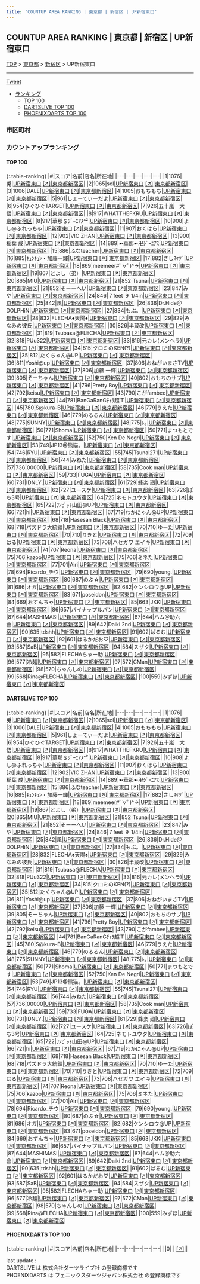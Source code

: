 ```yaml
---
title: 'COUNTUP AREA RANKING | 東京都 | 新宿区 | UP新宿東口'
---
```

## COUNTUP AREA RANKING | 東京都 | 新宿区 | UP新宿東口

[TOP](/darts/rank/) > [東京都](/darts/rank/東京都/) > [新宿区](/darts/rank/東京都/新宿区/) > UP新宿東口

___

<a href="https://twitter.com/share?ref_src=twsrc%5Etfw" data-text="COUNTUP AREA RANKING | 東京都新宿区UP新宿東口" class="twitter-share-button" data-hashtags="DARTSLIVE,PHOENIXDARTS,darts,ダーツ" data-show-count="false">Tweet</a>

* [ランキング](#カウントアップランキング)
    * [TOP 100](#top-100)
    * [DARTSLIVE TOP 100](#dartslive-top-100)
    * [PHOENIXDARTS TOP 100](#phoenixdarts-top-100)

### 市区町村

<ul>

</ul>

### カウントアップランキング

#### TOP 100



{:.table-ranking}
|#|スコア|名前|店名|所在地|
|---|---|---|---|---|
|1|1076|<span class="rank-name-dl">兎</span>|<a href="/darts/rank/shops/bb3d3310b1a7d43358d385ea46352d8f.html">UP新宿東口</a> <a href="https://search.dartslive.com/jp/shop/bb3d3310b1a7d43358d385ea46352d8f">[↗]</a>|<a href="/darts/rank/東京都/新宿区">東京都新宿区</a>|
|2|1065|<span class="rank-name-dl">sol</span>|<a href="/darts/rank/shops/bb3d3310b1a7d43358d385ea46352d8f.html">UP新宿東口</a> <a href="https://search.dartslive.com/jp/shop/bb3d3310b1a7d43358d385ea46352d8f">[↗]</a>|<a href="/darts/rank/東京都/新宿区">東京都新宿区</a>|
|3|1006|<span class="rank-name-dl">DALE</span>|<a href="/darts/rank/shops/bb3d3310b1a7d43358d385ea46352d8f.html">UP新宿東口</a> <a href="https://search.dartslive.com/jp/shop/bb3d3310b1a7d43358d385ea46352d8f">[↗]</a>|<a href="/darts/rank/東京都/新宿区">東京都新宿区</a>|
|4|1005|<span class="rank-name-dl">おもちもち</span>|<a href="/darts/rank/shops/bb3d3310b1a7d43358d385ea46352d8f.html">UP新宿東口</a> <a href="https://search.dartslive.com/jp/shop/bb3d3310b1a7d43358d385ea46352d8f">[↗]</a>|<a href="/darts/rank/東京都/新宿区">東京都新宿区</a>|
|5|961|<span class="rank-name-dl">しょーてぃーだよ</span>|<a href="/darts/rank/shops/bb3d3310b1a7d43358d385ea46352d8f.html">UP新宿東口</a> <a href="https://search.dartslive.com/jp/shop/bb3d3310b1a7d43358d385ea46352d8f">[↗]</a>|<a href="/darts/rank/東京都/新宿区">東京都新宿区</a>|
|6|954|<span class="rank-name-dl">ひぐひぐTARGET</span>|<a href="/darts/rank/shops/bb3d3310b1a7d43358d385ea46352d8f.html">UP新宿東口</a> <a href="https://search.dartslive.com/jp/shop/bb3d3310b1a7d43358d385ea46352d8f">[↗]</a>|<a href="/darts/rank/東京都/新宿区">東京都新宿区</a>|
|7|926|<span class="rank-name-dl">五十嵐　大悟</span>|<a href="/darts/rank/shops/bb3d3310b1a7d43358d385ea46352d8f.html">UP新宿東口</a> <a href="https://search.dartslive.com/jp/shop/bb3d3310b1a7d43358d385ea46352d8f">[↗]</a>|<a href="/darts/rank/東京都/新宿区">東京都新宿区</a>|
|8|917|<span class="rank-name-dl">WHATTHEFKRU</span>|<a href="/darts/rank/shops/bb3d3310b1a7d43358d385ea46352d8f.html">UP新宿東口</a> <a href="https://search.dartslive.com/jp/shop/bb3d3310b1a7d43358d385ea46352d8f">[↗]</a>|<a href="/darts/rank/東京都/新宿区">東京都新宿区</a>|
|8|917|<span class="rank-name-dl">華那＄ｼﾞｰﾆｱｽ^²</span>|<a href="/darts/rank/shops/bb3d3310b1a7d43358d385ea46352d8f.html">UP新宿東口</a> <a href="https://search.dartslive.com/jp/shop/bb3d3310b1a7d43358d385ea46352d8f">[↗]</a>|<a href="/darts/rank/東京都/新宿区">東京都新宿区</a>|
|10|908|<span class="rank-name-dl">よし@ふれっちゃ</span>|<a href="/darts/rank/shops/bb3d3310b1a7d43358d385ea46352d8f.html">UP新宿東口</a> <a href="https://search.dartslive.com/jp/shop/bb3d3310b1a7d43358d385ea46352d8f">[↗]</a>|<a href="/darts/rank/東京都/新宿区">東京都新宿区</a>|
|11|907|<span class="rank-name-dl">おくはら</span>|<a href="/darts/rank/shops/bb3d3310b1a7d43358d385ea46352d8f.html">UP新宿東口</a> <a href="https://search.dartslive.com/jp/shop/bb3d3310b1a7d43358d385ea46352d8f">[↗]</a>|<a href="/darts/rank/東京都/新宿区">東京都新宿区</a>|
|12|902|<span class="rank-name-dl">VIC ZHAN</span>|<a href="/darts/rank/shops/bb3d3310b1a7d43358d385ea46352d8f.html">UP新宿東口</a> <a href="https://search.dartslive.com/jp/shop/bb3d3310b1a7d43358d385ea46352d8f">[↗]</a>|<a href="/darts/rank/東京都/新宿区">東京都新宿区</a>|
|13|900|<span class="rank-name-dl">稲葉 成</span>|<a href="/darts/rank/shops/bb3d3310b1a7d43358d385ea46352d8f.html">UP新宿東口</a> <a href="https://search.dartslive.com/jp/shop/bb3d3310b1a7d43358d385ea46352d8f">[↗]</a>|<a href="/darts/rank/東京都/新宿区">東京都新宿区</a>|
|14|889|<span class="rank-name-dl">➼華那➼卍ｼﾞｰﾆｱｽ</span>|<a href="/darts/rank/shops/bb3d3310b1a7d43358d385ea46352d8f.html">UP新宿東口</a> <a href="https://search.dartslive.com/jp/shop/bb3d3310b1a7d43358d385ea46352d8f">[↗]</a>|<a href="/darts/rank/東京都/新宿区">東京都新宿区</a>|
|15|886|<span class="rank-name-dl">ふなteacher</span>|<a href="/darts/rank/shops/bb3d3310b1a7d43358d385ea46352d8f.html">UP新宿東口</a> <a href="https://search.dartslive.com/jp/shop/bb3d3310b1a7d43358d385ea46352d8f">[↗]</a>|<a href="/darts/rank/東京都/新宿区">東京都新宿区</a>|
|16|885|<span class="rank-name-dl">ｷｭﾝｷｭﾝ・加藤一輝</span>|<a href="/darts/rank/shops/bb3d3310b1a7d43358d385ea46352d8f.html">UP新宿東口</a> <a href="https://search.dartslive.com/jp/shop/bb3d3310b1a7d43358d385ea46352d8f">[↗]</a>|<a href="/darts/rank/東京都/新宿区">東京都新宿区</a>|
|17|882|<span class="rank-name-dl">さしｽｹｿﾞ</span>|<a href="/darts/rank/shops/bb3d3310b1a7d43358d385ea46352d8f.html">UP新宿東口</a> <a href="https://search.dartslive.com/jp/shop/bb3d3310b1a7d43358d385ea46352d8f">[↗]</a>|<a href="/darts/rank/東京都/新宿区">東京都新宿区</a>|
|18|869|<span class="rank-name-dl">meemee(#ﾟ∀ﾟ)^→</span>|<a href="/darts/rank/shops/bb3d3310b1a7d43358d385ea46352d8f.html">UP新宿東口</a> <a href="https://search.dartslive.com/jp/shop/bb3d3310b1a7d43358d385ea46352d8f">[↗]</a>|<a href="/darts/rank/東京都/新宿区">東京都新宿区</a>|
|19|867|<span class="rank-name-dl">とよし（弟）</span>|<a href="/darts/rank/shops/bb3d3310b1a7d43358d385ea46352d8f.html">UP新宿東口</a> <a href="https://search.dartslive.com/jp/shop/bb3d3310b1a7d43358d385ea46352d8f">[↗]</a>|<a href="/darts/rank/東京都/新宿区">東京都新宿区</a>|
|20|865|<span class="rank-name-dl">MIU</span>|<a href="/darts/rank/shops/bb3d3310b1a7d43358d385ea46352d8f.html">UP新宿東口</a> <a href="https://search.dartslive.com/jp/shop/bb3d3310b1a7d43358d385ea46352d8f">[↗]</a>|<a href="/darts/rank/東京都/新宿区">東京都新宿区</a>|
|21|852|<span class="rank-name-dl">Tsunai</span>|<a href="/darts/rank/shops/bb3d3310b1a7d43358d385ea46352d8f.html">UP新宿東口</a> <a href="https://search.dartslive.com/jp/shop/bb3d3310b1a7d43358d385ea46352d8f">[↗]</a>|<a href="/darts/rank/東京都/新宿区">東京都新宿区</a>|
|21|852|<span class="rank-name-dl">そーーへい</span>|<a href="/darts/rank/shops/bb3d3310b1a7d43358d385ea46352d8f.html">UP新宿東口</a> <a href="https://search.dartslive.com/jp/shop/bb3d3310b1a7d43358d385ea46352d8f">[↗]</a>|<a href="/darts/rank/東京都/新宿区">東京都新宿区</a>|
|23|847|<span class="rank-name-dl">みや</span>|<a href="/darts/rank/shops/bb3d3310b1a7d43358d385ea46352d8f.html">UP新宿東口</a> <a href="https://search.dartslive.com/jp/shop/bb3d3310b1a7d43358d385ea46352d8f">[↗]</a>|<a href="/darts/rank/東京都/新宿区">東京都新宿区</a>|
|24|846|<span class="rank-name-dl">７feet ９ 1/4in</span>|<a href="/darts/rank/shops/bb3d3310b1a7d43358d385ea46352d8f.html">UP新宿東口</a> <a href="https://search.dartslive.com/jp/shop/bb3d3310b1a7d43358d385ea46352d8f">[↗]</a>|<a href="/darts/rank/東京都/新宿区">東京都新宿区</a>|
|25|842|<span class="rank-name-dl">風</span>|<a href="/darts/rank/shops/bb3d3310b1a7d43358d385ea46352d8f.html">UP新宿東口</a> <a href="https://search.dartslive.com/jp/shop/bb3d3310b1a7d43358d385ea46352d8f">[↗]</a>|<a href="/darts/rank/東京都/新宿区">東京都新宿区</a>|
|26|836|<span class="rank-name-dl">Dr.Hide＠DOLPHiN</span>|<a href="/darts/rank/shops/bb3d3310b1a7d43358d385ea46352d8f.html">UP新宿東口</a> <a href="https://search.dartslive.com/jp/shop/bb3d3310b1a7d43358d385ea46352d8f">[↗]</a>|<a href="/darts/rank/東京都/新宿区">東京都新宿区</a>|
|27|834|<span class="rank-name-dl">もぶ。</span>|<a href="/darts/rank/shops/bb3d3310b1a7d43358d385ea46352d8f.html">UP新宿東口</a> <a href="https://search.dartslive.com/jp/shop/bb3d3310b1a7d43358d385ea46352d8f">[↗]</a>|<a href="/darts/rank/東京都/新宿区">東京都新宿区</a>|
|28|832|<span class="rank-name-dl">FLECHA♠天陽♠</span>|<a href="/darts/rank/shops/bb3d3310b1a7d43358d385ea46352d8f.html">UP新宿東口</a> <a href="https://search.dartslive.com/jp/shop/bb3d3310b1a7d43358d385ea46352d8f">[↗]</a>|<a href="/darts/rank/東京都/新宿区">東京都新宿区</a>|
|29|829|<span class="rank-name-dl">みなみの彼氏</span>|<a href="/darts/rank/shops/bb3d3310b1a7d43358d385ea46352d8f.html">UP新宿東口</a> <a href="https://search.dartslive.com/jp/shop/bb3d3310b1a7d43358d385ea46352d8f">[↗]</a>|<a href="/darts/rank/東京都/新宿区">東京都新宿区</a>|
|30|826|<span class="rank-name-dl">半蔵改</span>|<a href="/darts/rank/shops/bb3d3310b1a7d43358d385ea46352d8f.html">UP新宿東口</a> <a href="https://search.dartslive.com/jp/shop/bb3d3310b1a7d43358d385ea46352d8f">[↗]</a>|<a href="/darts/rank/東京都/新宿区">東京都新宿区</a>|
|31|819|<span class="rank-name-dl">Tsubasa@FLECHA</span>|<a href="/darts/rank/shops/bb3d3310b1a7d43358d385ea46352d8f.html">UP新宿東口</a> <a href="https://search.dartslive.com/jp/shop/bb3d3310b1a7d43358d385ea46352d8f">[↗]</a>|<a href="/darts/rank/東京都/新宿区">東京都新宿区</a>|
|32|818|<span class="rank-name-dl">PUu322</span>|<a href="/darts/rank/shops/bb3d3310b1a7d43358d385ea46352d8f.html">UP新宿東口</a> <a href="https://search.dartslive.com/jp/shop/bb3d3310b1a7d43358d385ea46352d8f">[↗]</a>|<a href="/darts/rank/東京都/新宿区">東京都新宿区</a>|
|33|816|<span class="rank-name-dl">元カレ(メンヘラ)</span>|<a href="/darts/rank/shops/bb3d3310b1a7d43358d385ea46352d8f.html">UP新宿東口</a> <a href="https://search.dartslive.com/jp/shop/bb3d3310b1a7d43358d385ea46352d8f">[↗]</a>|<a href="/darts/rank/東京都/新宿区">東京都新宿区</a>|
|34|815|<span class="rank-name-dl">クロミのKEN(?)</span>|<a href="/darts/rank/shops/bb3d3310b1a7d43358d385ea46352d8f.html">UP新宿東口</a> <a href="https://search.dartslive.com/jp/shop/bb3d3310b1a7d43358d385ea46352d8f">[↗]</a>|<a href="/darts/rank/東京都/新宿区">東京都新宿区</a>|
|35|812|<span class="rank-name-dl">たくちゃん@UP</span>|<a href="/darts/rank/shops/bb3d3310b1a7d43358d385ea46352d8f.html">UP新宿東口</a> <a href="https://search.dartslive.com/jp/shop/bb3d3310b1a7d43358d385ea46352d8f">[↗]</a>|<a href="/darts/rank/東京都/新宿区">東京都新宿区</a>|
|36|811|<span class="rank-name-dl">Yoshi@up</span>|<a href="/darts/rank/shops/bb3d3310b1a7d43358d385ea46352d8f.html">UP新宿東口</a> <a href="https://search.dartslive.com/jp/shop/bb3d3310b1a7d43358d385ea46352d8f">[↗]</a>|<a href="/darts/rank/東京都/新宿区">東京都新宿区</a>|
|37|806|<span class="rank-name-dl">おねがいまさTV</span>|<a href="/darts/rank/shops/bb3d3310b1a7d43358d385ea46352d8f.html">UP新宿東口</a> <a href="https://search.dartslive.com/jp/shop/bb3d3310b1a7d43358d385ea46352d8f">[↗]</a>|<a href="/darts/rank/東京都/新宿区">東京都新宿区</a>|
|37|806|<span class="rank-name-dl">加藤 一輝</span>|<a href="/darts/rank/shops/bb3d3310b1a7d43358d385ea46352d8f.html">UP新宿東口</a> <a href="https://search.dartslive.com/jp/shop/bb3d3310b1a7d43358d385ea46352d8f">[↗]</a>|<a href="/darts/rank/東京都/新宿区">東京都新宿区</a>|
|39|805|<span class="rank-name-dl">そーちゃん</span>|<a href="/darts/rank/shops/bb3d3310b1a7d43358d385ea46352d8f.html">UP新宿東口</a> <a href="https://search.dartslive.com/jp/shop/bb3d3310b1a7d43358d385ea46352d8f">[↗]</a>|<a href="/darts/rank/東京都/新宿区">東京都新宿区</a>|
|40|802|<span class="rank-name-dl">おもちのサブ</span>|<a href="/darts/rank/shops/bb3d3310b1a7d43358d385ea46352d8f.html">UP新宿東口</a> <a href="https://search.dartslive.com/jp/shop/bb3d3310b1a7d43358d385ea46352d8f">[↗]</a>|<a href="/darts/rank/東京都/新宿区">東京都新宿区</a>|
|41|796|<span class="rank-name-dl">Pretty Boy</span>|<a href="/darts/rank/shops/bb3d3310b1a7d43358d385ea46352d8f.html">UP新宿東口</a> <a href="https://search.dartslive.com/jp/shop/bb3d3310b1a7d43358d385ea46352d8f">[↗]</a>|<a href="/darts/rank/東京都/新宿区">東京都新宿区</a>|
|42|792|<span class="rank-name-dl">keisu</span>|<a href="/darts/rank/shops/bb3d3310b1a7d43358d385ea46352d8f.html">UP新宿東口</a> <a href="https://search.dartslive.com/jp/shop/bb3d3310b1a7d43358d385ea46352d8f">[↗]</a>|<a href="/darts/rank/東京都/新宿区">東京都新宿区</a>|
|43|790|<span class="rank-name-dl">こがfambee</span>|<a href="/darts/rank/shops/bb3d3310b1a7d43358d385ea46352d8f.html">UP新宿東口</a> <a href="https://search.dartslive.com/jp/shop/bb3d3310b1a7d43358d385ea46352d8f">[↗]</a>|<a href="/darts/rank/東京都/新宿区">東京都新宿区</a>|
|44|781|<span class="rank-name-dl">BanGaRanGﾁｬﾗ超Ｔ</span>|<a href="/darts/rank/shops/bb3d3310b1a7d43358d385ea46352d8f.html">UP新宿東口</a> <a href="https://search.dartslive.com/jp/shop/bb3d3310b1a7d43358d385ea46352d8f">[↗]</a>|<a href="/darts/rank/東京都/新宿区">東京都新宿区</a>|
|45|780|<span class="rank-name-dl">S@kura-B</span>|<a href="/darts/rank/shops/bb3d3310b1a7d43358d385ea46352d8f.html">UP新宿東口</a> <a href="https://search.dartslive.com/jp/shop/bb3d3310b1a7d43358d385ea46352d8f">[↗]</a>|<a href="/darts/rank/東京都/新宿区">東京都新宿区</a>|
|46|779|<span class="rank-name-dl">うえた</span>|<a href="/darts/rank/shops/bb3d3310b1a7d43358d385ea46352d8f.html">UP新宿東口</a> <a href="https://search.dartslive.com/jp/shop/bb3d3310b1a7d43358d385ea46352d8f">[↗]</a>|<a href="/darts/rank/東京都/新宿区">東京都新宿区</a>|
|46|779|<span class="rank-name-dl">のるるん</span>|<a href="/darts/rank/shops/bb3d3310b1a7d43358d385ea46352d8f.html">UP新宿東口</a> <a href="https://search.dartslive.com/jp/shop/bb3d3310b1a7d43358d385ea46352d8f">[↗]</a>|<a href="/darts/rank/東京都/新宿区">東京都新宿区</a>|
|48|775|<span class="rank-name-dl">SUNNY</span>|<a href="/darts/rank/shops/bb3d3310b1a7d43358d385ea46352d8f.html">UP新宿東口</a> <a href="https://search.dartslive.com/jp/shop/bb3d3310b1a7d43358d385ea46352d8f">[↗]</a>|<a href="/darts/rank/東京都/新宿区">東京都新宿区</a>|
|48|775|<span class="rank-name-dl">ﾚ｡</span>|<a href="/darts/rank/shops/bb3d3310b1a7d43358d385ea46352d8f.html">UP新宿東口</a> <a href="https://search.dartslive.com/jp/shop/bb3d3310b1a7d43358d385ea46352d8f">[↗]</a>|<a href="/darts/rank/東京都/新宿区">東京都新宿区</a>|
|50|771|<span class="rank-name-dl">Shoma</span>|<a href="/darts/rank/shops/bb3d3310b1a7d43358d385ea46352d8f.html">UP新宿東口</a> <a href="https://search.dartslive.com/jp/shop/bb3d3310b1a7d43358d385ea46352d8f">[↗]</a>|<a href="/darts/rank/東京都/新宿区">東京都新宿区</a>|
|50|771|<span class="rank-name-dl">まつもとです</span>|<a href="/darts/rank/shops/bb3d3310b1a7d43358d385ea46352d8f.html">UP新宿東口</a> <a href="https://search.dartslive.com/jp/shop/bb3d3310b1a7d43358d385ea46352d8f">[↗]</a>|<a href="/darts/rank/東京都/新宿区">東京都新宿区</a>|
|52|750|<span class="rank-name-dl">Ken De Negri</span>|<a href="/darts/rank/shops/bb3d3310b1a7d43358d385ea46352d8f.html">UP新宿東口</a> <a href="https://search.dartslive.com/jp/shop/bb3d3310b1a7d43358d385ea46352d8f">[↗]</a>|<a href="/darts/rank/東京都/新宿区">東京都新宿区</a>|
|53|749|<span class="rank-name-dl">JP13@熊猫。</span>|<a href="/darts/rank/shops/bb3d3310b1a7d43358d385ea46352d8f.html">UP新宿東口</a> <a href="https://search.dartslive.com/jp/shop/bb3d3310b1a7d43358d385ea46352d8f">[↗]</a>|<a href="/darts/rank/東京都/新宿区">東京都新宿区</a>|
|54|746|<span class="rank-name-dl">RYU</span>|<a href="/darts/rank/shops/bb3d3310b1a7d43358d385ea46352d8f.html">UP新宿東口</a> <a href="https://search.dartslive.com/jp/shop/bb3d3310b1a7d43358d385ea46352d8f">[↗]</a>|<a href="/darts/rank/東京都/新宿区">東京都新宿区</a>|
|55|745|<span class="rank-name-dl">Tsunai271</span>|<a href="/darts/rank/shops/bb3d3310b1a7d43358d385ea46352d8f.html">UP新宿東口</a> <a href="https://search.dartslive.com/jp/shop/bb3d3310b1a7d43358d385ea46352d8f">[↗]</a>|<a href="/darts/rank/東京都/新宿区">東京都新宿区</a>|
|56|744|<span class="rank-name-dl">みねた</span>|<a href="/darts/rank/shops/bb3d3310b1a7d43358d385ea46352d8f.html">UP新宿東口</a> <a href="https://search.dartslive.com/jp/shop/bb3d3310b1a7d43358d385ea46352d8f">[↗]</a>|<a href="/darts/rank/東京都/新宿区">東京都新宿区</a>|
|57|736|<span class="rank-name-dl">00000</span>|<a href="/darts/rank/shops/bb3d3310b1a7d43358d385ea46352d8f.html">UP新宿東口</a> <a href="https://search.dartslive.com/jp/shop/bb3d3310b1a7d43358d385ea46352d8f">[↗]</a>|<a href="/darts/rank/東京都/新宿区">東京都新宿区</a>|
|58|735|<span class="rank-name-dl">Cook man</span>|<a href="/darts/rank/shops/bb3d3310b1a7d43358d385ea46352d8f.html">UP新宿東口</a> <a href="https://search.dartslive.com/jp/shop/bb3d3310b1a7d43358d385ea46352d8f">[↗]</a>|<a href="/darts/rank/東京都/新宿区">東京都新宿区</a>|
|59|733|<span class="rank-name-dl">FUGA</span>|<a href="/darts/rank/shops/bb3d3310b1a7d43358d385ea46352d8f.html">UP新宿東口</a> <a href="https://search.dartslive.com/jp/shop/bb3d3310b1a7d43358d385ea46352d8f">[↗]</a>|<a href="/darts/rank/東京都/新宿区">東京都新宿区</a>|
|60|731|<span class="rank-name-dl">IDNLY.</span>|<a href="/darts/rank/shops/bb3d3310b1a7d43358d385ea46352d8f.html">UP新宿東口</a> <a href="https://search.dartslive.com/jp/shop/bb3d3310b1a7d43358d385ea46352d8f">[↗]</a>|<a href="/darts/rank/東京都/新宿区">東京都新宿区</a>|
|61|729|<span class="rank-name-dl">蜂楽 廻</span>|<a href="/darts/rank/shops/bb3d3310b1a7d43358d385ea46352d8f.html">UP新宿東口</a> <a href="https://search.dartslive.com/jp/shop/bb3d3310b1a7d43358d385ea46352d8f">[↗]</a>|<a href="/darts/rank/東京都/新宿区">東京都新宿区</a>|
|62|727|<span class="rank-name-dl">ユースケ</span>|<a href="/darts/rank/shops/bb3d3310b1a7d43358d385ea46352d8f.html">UP新宿東口</a> <a href="https://search.dartslive.com/jp/shop/bb3d3310b1a7d43358d385ea46352d8f">[↗]</a>|<a href="/darts/rank/東京都/新宿区">東京都新宿区</a>|
|63|726|<span class="rank-name-dl">ぽち3号</span>|<a href="/darts/rank/shops/bb3d3310b1a7d43358d385ea46352d8f.html">UP新宿東口</a> <a href="https://search.dartslive.com/jp/shop/bb3d3310b1a7d43358d385ea46352d8f">[↗]</a>|<a href="/darts/rank/東京都/新宿区">東京都新宿区</a>|
|64|725|<span class="rank-name-dl">ネモトユウタ</span>|<a href="/darts/rank/shops/bb3d3310b1a7d43358d385ea46352d8f.html">UP新宿東口</a> <a href="https://search.dartslive.com/jp/shop/bb3d3310b1a7d43358d385ea46352d8f">[↗]</a>|<a href="/darts/rank/東京都/新宿区">東京都新宿区</a>|
|65|722|<span class="rank-name-dl">ﾜﾝﾋﾞｯﾄ山田@UP</span>|<a href="/darts/rank/shops/bb3d3310b1a7d43358d385ea46352d8f.html">UP新宿東口</a> <a href="https://search.dartslive.com/jp/shop/bb3d3310b1a7d43358d385ea46352d8f">[↗]</a>|<a href="/darts/rank/東京都/新宿区">東京都新宿区</a>|
|66|721|<span class="rank-name-dl">hi</span>|<a href="/darts/rank/shops/bb3d3310b1a7d43358d385ea46352d8f.html">UP新宿東口</a> <a href="https://search.dartslive.com/jp/shop/bb3d3310b1a7d43358d385ea46352d8f">[↗]</a>|<a href="/darts/rank/東京都/新宿区">東京都新宿区</a>|
|67|719|<span class="rank-name-dl">わかにゃん@UP</span>|<a href="/darts/rank/shops/bb3d3310b1a7d43358d385ea46352d8f.html">UP新宿東口</a> <a href="https://search.dartslive.com/jp/shop/bb3d3310b1a7d43358d385ea46352d8f">[↗]</a>|<a href="/darts/rank/東京都/新宿区">東京都新宿区</a>|
|68|718|<span class="rank-name-dl">Hasesan Black</span>|<a href="/darts/rank/shops/bb3d3310b1a7d43358d385ea46352d8f.html">UP新宿東口</a> <a href="https://search.dartslive.com/jp/shop/bb3d3310b1a7d43358d385ea46352d8f">[↗]</a>|<a href="/darts/rank/東京都/新宿区">東京都新宿区</a>|
|68|718|<span class="rank-name-dl">パズドラ大統領</span>|<a href="/darts/rank/shops/bb3d3310b1a7d43358d385ea46352d8f.html">UP新宿東口</a> <a href="https://search.dartslive.com/jp/shop/bb3d3310b1a7d43358d385ea46352d8f">[↗]</a>|<a href="/darts/rank/東京都/新宿区">東京都新宿区</a>|
|70|710|<span class="rank-name-dl">ゆーた</span>|<a href="/darts/rank/shops/bb3d3310b1a7d43358d385ea46352d8f.html">UP新宿東口</a> <a href="https://search.dartslive.com/jp/shop/bb3d3310b1a7d43358d385ea46352d8f">[↗]</a>|<a href="/darts/rank/東京都/新宿区">東京都新宿区</a>|
|70|710|<span class="rank-name-dl">りきと</span>|<a href="/darts/rank/shops/bb3d3310b1a7d43358d385ea46352d8f.html">UP新宿東口</a> <a href="https://search.dartslive.com/jp/shop/bb3d3310b1a7d43358d385ea46352d8f">[↗]</a>|<a href="/darts/rank/東京都/新宿区">東京都新宿区</a>|
|72|709|<span class="rank-name-dl">はる</span>|<a href="/darts/rank/shops/bb3d3310b1a7d43358d385ea46352d8f.html">UP新宿東口</a> <a href="https://search.dartslive.com/jp/shop/bb3d3310b1a7d43358d385ea46352d8f">[↗]</a>|<a href="/darts/rank/東京都/新宿区">東京都新宿区</a>|
|73|708|<span class="rank-name-dl">ハセガワ エイキ</span>|<a href="/darts/rank/shops/bb3d3310b1a7d43358d385ea46352d8f.html">UP新宿東口</a> <a href="https://search.dartslive.com/jp/shop/bb3d3310b1a7d43358d385ea46352d8f">[↗]</a>|<a href="/darts/rank/東京都/新宿区">東京都新宿区</a>|
|74|707|<span class="rank-name-dl">Reona</span>|<a href="/darts/rank/shops/bb3d3310b1a7d43358d385ea46352d8f.html">UP新宿東口</a> <a href="https://search.dartslive.com/jp/shop/bb3d3310b1a7d43358d385ea46352d8f">[↗]</a>|<a href="/darts/rank/東京都/新宿区">東京都新宿区</a>|
|75|706|<span class="rank-name-dl">kazoo</span>|<a href="/darts/rank/shops/bb3d3310b1a7d43358d385ea46352d8f.html">UP新宿東口</a> <a href="https://search.dartslive.com/jp/shop/bb3d3310b1a7d43358d385ea46352d8f">[↗]</a>|<a href="/darts/rank/東京都/新宿区">東京都新宿区</a>|
|75|706|<span class="rank-name-dl">ミネた</span>|<a href="/darts/rank/shops/bb3d3310b1a7d43358d385ea46352d8f.html">UP新宿東口</a> <a href="https://search.dartslive.com/jp/shop/bb3d3310b1a7d43358d385ea46352d8f">[↗]</a>|<a href="/darts/rank/東京都/新宿区">東京都新宿区</a>|
|77|701|<span class="rank-name-dl">Airi</span>|<a href="/darts/rank/shops/bb3d3310b1a7d43358d385ea46352d8f.html">UP新宿東口</a> <a href="https://search.dartslive.com/jp/shop/bb3d3310b1a7d43358d385ea46352d8f">[↗]</a>|<a href="/darts/rank/東京都/新宿区">東京都新宿区</a>|
|78|694|<span class="rank-name-dl">Ricardo_チウ</span>|<a href="/darts/rank/shops/bb3d3310b1a7d43358d385ea46352d8f.html">UP新宿東口</a> <a href="https://search.dartslive.com/jp/shop/bb3d3310b1a7d43358d385ea46352d8f">[↗]</a>|<a href="/darts/rank/東京都/新宿区">東京都新宿区</a>|
|79|690|<span class="rank-name-dl">young.</span>|<a href="/darts/rank/shops/bb3d3310b1a7d43358d385ea46352d8f.html">UP新宿東口</a> <a href="https://search.dartslive.com/jp/shop/bb3d3310b1a7d43358d385ea46352d8f">[↗]</a>|<a href="/darts/rank/東京都/新宿区">東京都新宿区</a>|
|80|687|<span class="rank-name-dl">のぶ☆</span>|<a href="/darts/rank/shops/bb3d3310b1a7d43358d385ea46352d8f.html">UP新宿東口</a> <a href="https://search.dartslive.com/jp/shop/bb3d3310b1a7d43358d385ea46352d8f">[↗]</a>|<a href="/darts/rank/東京都/新宿区">東京都新宿区</a>|
|81|686|<span class="rank-name-dl">オガ</span>|<a href="/darts/rank/shops/bb3d3310b1a7d43358d385ea46352d8f.html">UP新宿東口</a> <a href="https://search.dartslive.com/jp/shop/bb3d3310b1a7d43358d385ea46352d8f">[↗]</a>|<a href="/darts/rank/東京都/新宿区">東京都新宿区</a>|
|82|682|<span class="rank-name-dl">ケンシロウ@UP</span>|<a href="/darts/rank/shops/bb3d3310b1a7d43358d385ea46352d8f.html">UP新宿東口</a> <a href="https://search.dartslive.com/jp/shop/bb3d3310b1a7d43358d385ea46352d8f">[↗]</a>|<a href="/darts/rank/東京都/新宿区">東京都新宿区</a>|
|83|671|<span class="rank-name-dl">poseidon</span>|<a href="/darts/rank/shops/bb3d3310b1a7d43358d385ea46352d8f.html">UP新宿東口</a> <a href="https://search.dartslive.com/jp/shop/bb3d3310b1a7d43358d385ea46352d8f">[↗]</a>|<a href="/darts/rank/東京都/新宿区">東京都新宿区</a>|
|84|669|<span class="rank-name-dl">おずんちゃ</span>|<a href="/darts/rank/shops/bb3d3310b1a7d43358d385ea46352d8f.html">UP新宿東口</a> <a href="https://search.dartslive.com/jp/shop/bb3d3310b1a7d43358d385ea46352d8f">[↗]</a>|<a href="/darts/rank/東京都/新宿区">東京都新宿区</a>|
|85|663|<span class="rank-name-dl">JKKI</span>|<a href="/darts/rank/shops/bb3d3310b1a7d43358d385ea46352d8f.html">UP新宿東口</a> <a href="https://search.dartslive.com/jp/shop/bb3d3310b1a7d43358d385ea46352d8f">[↗]</a>|<a href="/darts/rank/東京都/新宿区">東京都新宿区</a>|
|86|657|<span class="rank-name-dl">パイナップルパン</span>|<a href="/darts/rank/shops/bb3d3310b1a7d43358d385ea46352d8f.html">UP新宿東口</a> <a href="https://search.dartslive.com/jp/shop/bb3d3310b1a7d43358d385ea46352d8f">[↗]</a>|<a href="/darts/rank/東京都/新宿区">東京都新宿区</a>|
|87|644|<span class="rank-name-dl">MASHIMASI</span>|<a href="/darts/rank/shops/bb3d3310b1a7d43358d385ea46352d8f.html">UP新宿東口</a> <a href="https://search.dartslive.com/jp/shop/bb3d3310b1a7d43358d385ea46352d8f">[↗]</a>|<a href="/darts/rank/東京都/新宿区">東京都新宿区</a>|
|87|644|<span class="rank-name-dl">ハム＠助六會</span>|<a href="/darts/rank/shops/bb3d3310b1a7d43358d385ea46352d8f.html">UP新宿東口</a> <a href="https://search.dartslive.com/jp/shop/bb3d3310b1a7d43358d385ea46352d8f">[↗]</a>|<a href="/darts/rank/東京都/新宿区">東京都新宿区</a>|
|89|642|<span class="rank-name-dl">Daiki 2nd</span>|<a href="/darts/rank/shops/bb3d3310b1a7d43358d385ea46352d8f.html">UP新宿東口</a> <a href="https://search.dartslive.com/jp/shop/bb3d3310b1a7d43358d385ea46352d8f">[↗]</a>|<a href="/darts/rank/東京都/新宿区">東京都新宿区</a>|
|90|635|<span class="rank-name-dl">tdshh</span>|<a href="/darts/rank/shops/bb3d3310b1a7d43358d385ea46352d8f.html">UP新宿東口</a> <a href="https://search.dartslive.com/jp/shop/bb3d3310b1a7d43358d385ea46352d8f">[↗]</a>|<a href="/darts/rank/東京都/新宿区">東京都新宿区</a>|
|91|602|<span class="rank-name-dl">ぱるむ</span>|<a href="/darts/rank/shops/bb3d3310b1a7d43358d385ea46352d8f.html">UP新宿東口</a> <a href="https://search.dartslive.com/jp/shop/bb3d3310b1a7d43358d385ea46352d8f">[↗]</a>|<a href="/darts/rank/東京都/新宿区">東京都新宿区</a>|
|92|601|<span class="rank-name-dl">はるかだお♡</span>|<a href="/darts/rank/shops/bb3d3310b1a7d43358d385ea46352d8f.html">UP新宿東口</a> <a href="https://search.dartslive.com/jp/shop/bb3d3310b1a7d43358d385ea46352d8f">[↗]</a>|<a href="/darts/rank/東京都/新宿区">東京都新宿区</a>|
|93|587|<span class="rank-name-dl">SaB</span>|<a href="/darts/rank/shops/bb3d3310b1a7d43358d385ea46352d8f.html">UP新宿東口</a> <a href="https://search.dartslive.com/jp/shop/bb3d3310b1a7d43358d385ea46352d8f">[↗]</a>|<a href="/darts/rank/東京都/新宿区">東京都新宿区</a>|
|94|584|<span class="rank-name-dl">スザク</span>|<a href="/darts/rank/shops/bb3d3310b1a7d43358d385ea46352d8f.html">UP新宿東口</a> <a href="https://search.dartslive.com/jp/shop/bb3d3310b1a7d43358d385ea46352d8f">[↗]</a>|<a href="/darts/rank/東京都/新宿区">東京都新宿区</a>|
|95|582|<span class="rank-name-dl">FLECHAちゃー助</span>|<a href="/darts/rank/shops/bb3d3310b1a7d43358d385ea46352d8f.html">UP新宿東口</a> <a href="https://search.dartslive.com/jp/shop/bb3d3310b1a7d43358d385ea46352d8f">[↗]</a>|<a href="/darts/rank/東京都/新宿区">東京都新宿区</a>|
|96|577|<span class="rank-name-dl">冷麺</span>|<a href="/darts/rank/shops/bb3d3310b1a7d43358d385ea46352d8f.html">UP新宿東口</a> <a href="https://search.dartslive.com/jp/shop/bb3d3310b1a7d43358d385ea46352d8f">[↗]</a>|<a href="/darts/rank/東京都/新宿区">東京都新宿区</a>|
|97|572|<span class="rank-name-dl">CMan</span>|<a href="/darts/rank/shops/bb3d3310b1a7d43358d385ea46352d8f.html">UP新宿東口</a> <a href="https://search.dartslive.com/jp/shop/bb3d3310b1a7d43358d385ea46352d8f">[↗]</a>|<a href="/darts/rank/東京都/新宿区">東京都新宿区</a>|
|98|570|<span class="rank-name-dl">ちゃんしの</span>|<a href="/darts/rank/shops/bb3d3310b1a7d43358d385ea46352d8f.html">UP新宿東口</a> <a href="https://search.dartslive.com/jp/shop/bb3d3310b1a7d43358d385ea46352d8f">[↗]</a>|<a href="/darts/rank/東京都/新宿区">東京都新宿区</a>|
|99|568|<span class="rank-name-dl">Rina@FLECHA</span>|<a href="/darts/rank/shops/bb3d3310b1a7d43358d385ea46352d8f.html">UP新宿東口</a> <a href="https://search.dartslive.com/jp/shop/bb3d3310b1a7d43358d385ea46352d8f">[↗]</a>|<a href="/darts/rank/東京都/新宿区">東京都新宿区</a>|
|100|559|<span class="rank-name-dl">みずほ</span>|<a href="/darts/rank/shops/bb3d3310b1a7d43358d385ea46352d8f.html">UP新宿東口</a> <a href="https://search.dartslive.com/jp/shop/bb3d3310b1a7d43358d385ea46352d8f">[↗]</a>|<a href="/darts/rank/東京都/新宿区">東京都新宿区</a>|


#### DARTSLIVE TOP 100



{:.table-ranking}
|#|スコア|名前|店名|所在地|
|---|---|---|---|---|
|1|1076|<span class="rank-name-dl">兎</span>|<a href="/darts/rank/shops/bb3d3310b1a7d43358d385ea46352d8f.html">UP新宿東口</a> <a href="https://search.dartslive.com/jp/shop/bb3d3310b1a7d43358d385ea46352d8f">[↗]</a>|<a href="/darts/rank/東京都/新宿区">東京都新宿区</a>|
|2|1065|<span class="rank-name-dl">sol</span>|<a href="/darts/rank/shops/bb3d3310b1a7d43358d385ea46352d8f.html">UP新宿東口</a> <a href="https://search.dartslive.com/jp/shop/bb3d3310b1a7d43358d385ea46352d8f">[↗]</a>|<a href="/darts/rank/東京都/新宿区">東京都新宿区</a>|
|3|1006|<span class="rank-name-dl">DALE</span>|<a href="/darts/rank/shops/bb3d3310b1a7d43358d385ea46352d8f.html">UP新宿東口</a> <a href="https://search.dartslive.com/jp/shop/bb3d3310b1a7d43358d385ea46352d8f">[↗]</a>|<a href="/darts/rank/東京都/新宿区">東京都新宿区</a>|
|4|1005|<span class="rank-name-dl">おもちもち</span>|<a href="/darts/rank/shops/bb3d3310b1a7d43358d385ea46352d8f.html">UP新宿東口</a> <a href="https://search.dartslive.com/jp/shop/bb3d3310b1a7d43358d385ea46352d8f">[↗]</a>|<a href="/darts/rank/東京都/新宿区">東京都新宿区</a>|
|5|961|<span class="rank-name-dl">しょーてぃーだよ</span>|<a href="/darts/rank/shops/bb3d3310b1a7d43358d385ea46352d8f.html">UP新宿東口</a> <a href="https://search.dartslive.com/jp/shop/bb3d3310b1a7d43358d385ea46352d8f">[↗]</a>|<a href="/darts/rank/東京都/新宿区">東京都新宿区</a>|
|6|954|<span class="rank-name-dl">ひぐひぐTARGET</span>|<a href="/darts/rank/shops/bb3d3310b1a7d43358d385ea46352d8f.html">UP新宿東口</a> <a href="https://search.dartslive.com/jp/shop/bb3d3310b1a7d43358d385ea46352d8f">[↗]</a>|<a href="/darts/rank/東京都/新宿区">東京都新宿区</a>|
|7|926|<span class="rank-name-dl">五十嵐　大悟</span>|<a href="/darts/rank/shops/bb3d3310b1a7d43358d385ea46352d8f.html">UP新宿東口</a> <a href="https://search.dartslive.com/jp/shop/bb3d3310b1a7d43358d385ea46352d8f">[↗]</a>|<a href="/darts/rank/東京都/新宿区">東京都新宿区</a>|
|8|917|<span class="rank-name-dl">WHATTHEFKRU</span>|<a href="/darts/rank/shops/bb3d3310b1a7d43358d385ea46352d8f.html">UP新宿東口</a> <a href="https://search.dartslive.com/jp/shop/bb3d3310b1a7d43358d385ea46352d8f">[↗]</a>|<a href="/darts/rank/東京都/新宿区">東京都新宿区</a>|
|8|917|<span class="rank-name-dl">華那＄ｼﾞｰﾆｱｽ^²</span>|<a href="/darts/rank/shops/bb3d3310b1a7d43358d385ea46352d8f.html">UP新宿東口</a> <a href="https://search.dartslive.com/jp/shop/bb3d3310b1a7d43358d385ea46352d8f">[↗]</a>|<a href="/darts/rank/東京都/新宿区">東京都新宿区</a>|
|10|908|<span class="rank-name-dl">よし@ふれっちゃ</span>|<a href="/darts/rank/shops/bb3d3310b1a7d43358d385ea46352d8f.html">UP新宿東口</a> <a href="https://search.dartslive.com/jp/shop/bb3d3310b1a7d43358d385ea46352d8f">[↗]</a>|<a href="/darts/rank/東京都/新宿区">東京都新宿区</a>|
|11|907|<span class="rank-name-dl">おくはら</span>|<a href="/darts/rank/shops/bb3d3310b1a7d43358d385ea46352d8f.html">UP新宿東口</a> <a href="https://search.dartslive.com/jp/shop/bb3d3310b1a7d43358d385ea46352d8f">[↗]</a>|<a href="/darts/rank/東京都/新宿区">東京都新宿区</a>|
|12|902|<span class="rank-name-dl">VIC ZHAN</span>|<a href="/darts/rank/shops/bb3d3310b1a7d43358d385ea46352d8f.html">UP新宿東口</a> <a href="https://search.dartslive.com/jp/shop/bb3d3310b1a7d43358d385ea46352d8f">[↗]</a>|<a href="/darts/rank/東京都/新宿区">東京都新宿区</a>|
|13|900|<span class="rank-name-dl">稲葉 成</span>|<a href="/darts/rank/shops/bb3d3310b1a7d43358d385ea46352d8f.html">UP新宿東口</a> <a href="https://search.dartslive.com/jp/shop/bb3d3310b1a7d43358d385ea46352d8f">[↗]</a>|<a href="/darts/rank/東京都/新宿区">東京都新宿区</a>|
|14|889|<span class="rank-name-dl">➼華那➼卍ｼﾞｰﾆｱｽ</span>|<a href="/darts/rank/shops/bb3d3310b1a7d43358d385ea46352d8f.html">UP新宿東口</a> <a href="https://search.dartslive.com/jp/shop/bb3d3310b1a7d43358d385ea46352d8f">[↗]</a>|<a href="/darts/rank/東京都/新宿区">東京都新宿区</a>|
|15|886|<span class="rank-name-dl">ふなteacher</span>|<a href="/darts/rank/shops/bb3d3310b1a7d43358d385ea46352d8f.html">UP新宿東口</a> <a href="https://search.dartslive.com/jp/shop/bb3d3310b1a7d43358d385ea46352d8f">[↗]</a>|<a href="/darts/rank/東京都/新宿区">東京都新宿区</a>|
|16|885|<span class="rank-name-dl">ｷｭﾝｷｭﾝ・加藤一輝</span>|<a href="/darts/rank/shops/bb3d3310b1a7d43358d385ea46352d8f.html">UP新宿東口</a> <a href="https://search.dartslive.com/jp/shop/bb3d3310b1a7d43358d385ea46352d8f">[↗]</a>|<a href="/darts/rank/東京都/新宿区">東京都新宿区</a>|
|17|882|<span class="rank-name-dl">さしｽｹｿﾞ</span>|<a href="/darts/rank/shops/bb3d3310b1a7d43358d385ea46352d8f.html">UP新宿東口</a> <a href="https://search.dartslive.com/jp/shop/bb3d3310b1a7d43358d385ea46352d8f">[↗]</a>|<a href="/darts/rank/東京都/新宿区">東京都新宿区</a>|
|18|869|<span class="rank-name-dl">meemee(#ﾟ∀ﾟ)^→</span>|<a href="/darts/rank/shops/bb3d3310b1a7d43358d385ea46352d8f.html">UP新宿東口</a> <a href="https://search.dartslive.com/jp/shop/bb3d3310b1a7d43358d385ea46352d8f">[↗]</a>|<a href="/darts/rank/東京都/新宿区">東京都新宿区</a>|
|19|867|<span class="rank-name-dl">とよし（弟）</span>|<a href="/darts/rank/shops/bb3d3310b1a7d43358d385ea46352d8f.html">UP新宿東口</a> <a href="https://search.dartslive.com/jp/shop/bb3d3310b1a7d43358d385ea46352d8f">[↗]</a>|<a href="/darts/rank/東京都/新宿区">東京都新宿区</a>|
|20|865|<span class="rank-name-dl">MIU</span>|<a href="/darts/rank/shops/bb3d3310b1a7d43358d385ea46352d8f.html">UP新宿東口</a> <a href="https://search.dartslive.com/jp/shop/bb3d3310b1a7d43358d385ea46352d8f">[↗]</a>|<a href="/darts/rank/東京都/新宿区">東京都新宿区</a>|
|21|852|<span class="rank-name-dl">Tsunai</span>|<a href="/darts/rank/shops/bb3d3310b1a7d43358d385ea46352d8f.html">UP新宿東口</a> <a href="https://search.dartslive.com/jp/shop/bb3d3310b1a7d43358d385ea46352d8f">[↗]</a>|<a href="/darts/rank/東京都/新宿区">東京都新宿区</a>|
|21|852|<span class="rank-name-dl">そーーへい</span>|<a href="/darts/rank/shops/bb3d3310b1a7d43358d385ea46352d8f.html">UP新宿東口</a> <a href="https://search.dartslive.com/jp/shop/bb3d3310b1a7d43358d385ea46352d8f">[↗]</a>|<a href="/darts/rank/東京都/新宿区">東京都新宿区</a>|
|23|847|<span class="rank-name-dl">みや</span>|<a href="/darts/rank/shops/bb3d3310b1a7d43358d385ea46352d8f.html">UP新宿東口</a> <a href="https://search.dartslive.com/jp/shop/bb3d3310b1a7d43358d385ea46352d8f">[↗]</a>|<a href="/darts/rank/東京都/新宿区">東京都新宿区</a>|
|24|846|<span class="rank-name-dl">７feet ９ 1/4in</span>|<a href="/darts/rank/shops/bb3d3310b1a7d43358d385ea46352d8f.html">UP新宿東口</a> <a href="https://search.dartslive.com/jp/shop/bb3d3310b1a7d43358d385ea46352d8f">[↗]</a>|<a href="/darts/rank/東京都/新宿区">東京都新宿区</a>|
|25|842|<span class="rank-name-dl">風</span>|<a href="/darts/rank/shops/bb3d3310b1a7d43358d385ea46352d8f.html">UP新宿東口</a> <a href="https://search.dartslive.com/jp/shop/bb3d3310b1a7d43358d385ea46352d8f">[↗]</a>|<a href="/darts/rank/東京都/新宿区">東京都新宿区</a>|
|26|836|<span class="rank-name-dl">Dr.Hide＠DOLPHiN</span>|<a href="/darts/rank/shops/bb3d3310b1a7d43358d385ea46352d8f.html">UP新宿東口</a> <a href="https://search.dartslive.com/jp/shop/bb3d3310b1a7d43358d385ea46352d8f">[↗]</a>|<a href="/darts/rank/東京都/新宿区">東京都新宿区</a>|
|27|834|<span class="rank-name-dl">もぶ。</span>|<a href="/darts/rank/shops/bb3d3310b1a7d43358d385ea46352d8f.html">UP新宿東口</a> <a href="https://search.dartslive.com/jp/shop/bb3d3310b1a7d43358d385ea46352d8f">[↗]</a>|<a href="/darts/rank/東京都/新宿区">東京都新宿区</a>|
|28|832|<span class="rank-name-dl">FLECHA♠天陽♠</span>|<a href="/darts/rank/shops/bb3d3310b1a7d43358d385ea46352d8f.html">UP新宿東口</a> <a href="https://search.dartslive.com/jp/shop/bb3d3310b1a7d43358d385ea46352d8f">[↗]</a>|<a href="/darts/rank/東京都/新宿区">東京都新宿区</a>|
|29|829|<span class="rank-name-dl">みなみの彼氏</span>|<a href="/darts/rank/shops/bb3d3310b1a7d43358d385ea46352d8f.html">UP新宿東口</a> <a href="https://search.dartslive.com/jp/shop/bb3d3310b1a7d43358d385ea46352d8f">[↗]</a>|<a href="/darts/rank/東京都/新宿区">東京都新宿区</a>|
|30|826|<span class="rank-name-dl">半蔵改</span>|<a href="/darts/rank/shops/bb3d3310b1a7d43358d385ea46352d8f.html">UP新宿東口</a> <a href="https://search.dartslive.com/jp/shop/bb3d3310b1a7d43358d385ea46352d8f">[↗]</a>|<a href="/darts/rank/東京都/新宿区">東京都新宿区</a>|
|31|819|<span class="rank-name-dl">Tsubasa@FLECHA</span>|<a href="/darts/rank/shops/bb3d3310b1a7d43358d385ea46352d8f.html">UP新宿東口</a> <a href="https://search.dartslive.com/jp/shop/bb3d3310b1a7d43358d385ea46352d8f">[↗]</a>|<a href="/darts/rank/東京都/新宿区">東京都新宿区</a>|
|32|818|<span class="rank-name-dl">PUu322</span>|<a href="/darts/rank/shops/bb3d3310b1a7d43358d385ea46352d8f.html">UP新宿東口</a> <a href="https://search.dartslive.com/jp/shop/bb3d3310b1a7d43358d385ea46352d8f">[↗]</a>|<a href="/darts/rank/東京都/新宿区">東京都新宿区</a>|
|33|816|<span class="rank-name-dl">元カレ(メンヘラ)</span>|<a href="/darts/rank/shops/bb3d3310b1a7d43358d385ea46352d8f.html">UP新宿東口</a> <a href="https://search.dartslive.com/jp/shop/bb3d3310b1a7d43358d385ea46352d8f">[↗]</a>|<a href="/darts/rank/東京都/新宿区">東京都新宿区</a>|
|34|815|<span class="rank-name-dl">クロミのKEN(?)</span>|<a href="/darts/rank/shops/bb3d3310b1a7d43358d385ea46352d8f.html">UP新宿東口</a> <a href="https://search.dartslive.com/jp/shop/bb3d3310b1a7d43358d385ea46352d8f">[↗]</a>|<a href="/darts/rank/東京都/新宿区">東京都新宿区</a>|
|35|812|<span class="rank-name-dl">たくちゃん@UP</span>|<a href="/darts/rank/shops/bb3d3310b1a7d43358d385ea46352d8f.html">UP新宿東口</a> <a href="https://search.dartslive.com/jp/shop/bb3d3310b1a7d43358d385ea46352d8f">[↗]</a>|<a href="/darts/rank/東京都/新宿区">東京都新宿区</a>|
|36|811|<span class="rank-name-dl">Yoshi@up</span>|<a href="/darts/rank/shops/bb3d3310b1a7d43358d385ea46352d8f.html">UP新宿東口</a> <a href="https://search.dartslive.com/jp/shop/bb3d3310b1a7d43358d385ea46352d8f">[↗]</a>|<a href="/darts/rank/東京都/新宿区">東京都新宿区</a>|
|37|806|<span class="rank-name-dl">おねがいまさTV</span>|<a href="/darts/rank/shops/bb3d3310b1a7d43358d385ea46352d8f.html">UP新宿東口</a> <a href="https://search.dartslive.com/jp/shop/bb3d3310b1a7d43358d385ea46352d8f">[↗]</a>|<a href="/darts/rank/東京都/新宿区">東京都新宿区</a>|
|37|806|<span class="rank-name-dl">加藤 一輝</span>|<a href="/darts/rank/shops/bb3d3310b1a7d43358d385ea46352d8f.html">UP新宿東口</a> <a href="https://search.dartslive.com/jp/shop/bb3d3310b1a7d43358d385ea46352d8f">[↗]</a>|<a href="/darts/rank/東京都/新宿区">東京都新宿区</a>|
|39|805|<span class="rank-name-dl">そーちゃん</span>|<a href="/darts/rank/shops/bb3d3310b1a7d43358d385ea46352d8f.html">UP新宿東口</a> <a href="https://search.dartslive.com/jp/shop/bb3d3310b1a7d43358d385ea46352d8f">[↗]</a>|<a href="/darts/rank/東京都/新宿区">東京都新宿区</a>|
|40|802|<span class="rank-name-dl">おもちのサブ</span>|<a href="/darts/rank/shops/bb3d3310b1a7d43358d385ea46352d8f.html">UP新宿東口</a> <a href="https://search.dartslive.com/jp/shop/bb3d3310b1a7d43358d385ea46352d8f">[↗]</a>|<a href="/darts/rank/東京都/新宿区">東京都新宿区</a>|
|41|796|<span class="rank-name-dl">Pretty Boy</span>|<a href="/darts/rank/shops/bb3d3310b1a7d43358d385ea46352d8f.html">UP新宿東口</a> <a href="https://search.dartslive.com/jp/shop/bb3d3310b1a7d43358d385ea46352d8f">[↗]</a>|<a href="/darts/rank/東京都/新宿区">東京都新宿区</a>|
|42|792|<span class="rank-name-dl">keisu</span>|<a href="/darts/rank/shops/bb3d3310b1a7d43358d385ea46352d8f.html">UP新宿東口</a> <a href="https://search.dartslive.com/jp/shop/bb3d3310b1a7d43358d385ea46352d8f">[↗]</a>|<a href="/darts/rank/東京都/新宿区">東京都新宿区</a>|
|43|790|<span class="rank-name-dl">こがfambee</span>|<a href="/darts/rank/shops/bb3d3310b1a7d43358d385ea46352d8f.html">UP新宿東口</a> <a href="https://search.dartslive.com/jp/shop/bb3d3310b1a7d43358d385ea46352d8f">[↗]</a>|<a href="/darts/rank/東京都/新宿区">東京都新宿区</a>|
|44|781|<span class="rank-name-dl">BanGaRanGﾁｬﾗ超Ｔ</span>|<a href="/darts/rank/shops/bb3d3310b1a7d43358d385ea46352d8f.html">UP新宿東口</a> <a href="https://search.dartslive.com/jp/shop/bb3d3310b1a7d43358d385ea46352d8f">[↗]</a>|<a href="/darts/rank/東京都/新宿区">東京都新宿区</a>|
|45|780|<span class="rank-name-dl">S@kura-B</span>|<a href="/darts/rank/shops/bb3d3310b1a7d43358d385ea46352d8f.html">UP新宿東口</a> <a href="https://search.dartslive.com/jp/shop/bb3d3310b1a7d43358d385ea46352d8f">[↗]</a>|<a href="/darts/rank/東京都/新宿区">東京都新宿区</a>|
|46|779|<span class="rank-name-dl">うえた</span>|<a href="/darts/rank/shops/bb3d3310b1a7d43358d385ea46352d8f.html">UP新宿東口</a> <a href="https://search.dartslive.com/jp/shop/bb3d3310b1a7d43358d385ea46352d8f">[↗]</a>|<a href="/darts/rank/東京都/新宿区">東京都新宿区</a>|
|46|779|<span class="rank-name-dl">のるるん</span>|<a href="/darts/rank/shops/bb3d3310b1a7d43358d385ea46352d8f.html">UP新宿東口</a> <a href="https://search.dartslive.com/jp/shop/bb3d3310b1a7d43358d385ea46352d8f">[↗]</a>|<a href="/darts/rank/東京都/新宿区">東京都新宿区</a>|
|48|775|<span class="rank-name-dl">SUNNY</span>|<a href="/darts/rank/shops/bb3d3310b1a7d43358d385ea46352d8f.html">UP新宿東口</a> <a href="https://search.dartslive.com/jp/shop/bb3d3310b1a7d43358d385ea46352d8f">[↗]</a>|<a href="/darts/rank/東京都/新宿区">東京都新宿区</a>|
|48|775|<span class="rank-name-dl">ﾚ｡</span>|<a href="/darts/rank/shops/bb3d3310b1a7d43358d385ea46352d8f.html">UP新宿東口</a> <a href="https://search.dartslive.com/jp/shop/bb3d3310b1a7d43358d385ea46352d8f">[↗]</a>|<a href="/darts/rank/東京都/新宿区">東京都新宿区</a>|
|50|771|<span class="rank-name-dl">Shoma</span>|<a href="/darts/rank/shops/bb3d3310b1a7d43358d385ea46352d8f.html">UP新宿東口</a> <a href="https://search.dartslive.com/jp/shop/bb3d3310b1a7d43358d385ea46352d8f">[↗]</a>|<a href="/darts/rank/東京都/新宿区">東京都新宿区</a>|
|50|771|<span class="rank-name-dl">まつもとです</span>|<a href="/darts/rank/shops/bb3d3310b1a7d43358d385ea46352d8f.html">UP新宿東口</a> <a href="https://search.dartslive.com/jp/shop/bb3d3310b1a7d43358d385ea46352d8f">[↗]</a>|<a href="/darts/rank/東京都/新宿区">東京都新宿区</a>|
|52|750|<span class="rank-name-dl">Ken De Negri</span>|<a href="/darts/rank/shops/bb3d3310b1a7d43358d385ea46352d8f.html">UP新宿東口</a> <a href="https://search.dartslive.com/jp/shop/bb3d3310b1a7d43358d385ea46352d8f">[↗]</a>|<a href="/darts/rank/東京都/新宿区">東京都新宿区</a>|
|53|749|<span class="rank-name-dl">JP13@熊猫。</span>|<a href="/darts/rank/shops/bb3d3310b1a7d43358d385ea46352d8f.html">UP新宿東口</a> <a href="https://search.dartslive.com/jp/shop/bb3d3310b1a7d43358d385ea46352d8f">[↗]</a>|<a href="/darts/rank/東京都/新宿区">東京都新宿区</a>|
|54|746|<span class="rank-name-dl">RYU</span>|<a href="/darts/rank/shops/bb3d3310b1a7d43358d385ea46352d8f.html">UP新宿東口</a> <a href="https://search.dartslive.com/jp/shop/bb3d3310b1a7d43358d385ea46352d8f">[↗]</a>|<a href="/darts/rank/東京都/新宿区">東京都新宿区</a>|
|55|745|<span class="rank-name-dl">Tsunai271</span>|<a href="/darts/rank/shops/bb3d3310b1a7d43358d385ea46352d8f.html">UP新宿東口</a> <a href="https://search.dartslive.com/jp/shop/bb3d3310b1a7d43358d385ea46352d8f">[↗]</a>|<a href="/darts/rank/東京都/新宿区">東京都新宿区</a>|
|56|744|<span class="rank-name-dl">みねた</span>|<a href="/darts/rank/shops/bb3d3310b1a7d43358d385ea46352d8f.html">UP新宿東口</a> <a href="https://search.dartslive.com/jp/shop/bb3d3310b1a7d43358d385ea46352d8f">[↗]</a>|<a href="/darts/rank/東京都/新宿区">東京都新宿区</a>|
|57|736|<span class="rank-name-dl">00000</span>|<a href="/darts/rank/shops/bb3d3310b1a7d43358d385ea46352d8f.html">UP新宿東口</a> <a href="https://search.dartslive.com/jp/shop/bb3d3310b1a7d43358d385ea46352d8f">[↗]</a>|<a href="/darts/rank/東京都/新宿区">東京都新宿区</a>|
|58|735|<span class="rank-name-dl">Cook man</span>|<a href="/darts/rank/shops/bb3d3310b1a7d43358d385ea46352d8f.html">UP新宿東口</a> <a href="https://search.dartslive.com/jp/shop/bb3d3310b1a7d43358d385ea46352d8f">[↗]</a>|<a href="/darts/rank/東京都/新宿区">東京都新宿区</a>|
|59|733|<span class="rank-name-dl">FUGA</span>|<a href="/darts/rank/shops/bb3d3310b1a7d43358d385ea46352d8f.html">UP新宿東口</a> <a href="https://search.dartslive.com/jp/shop/bb3d3310b1a7d43358d385ea46352d8f">[↗]</a>|<a href="/darts/rank/東京都/新宿区">東京都新宿区</a>|
|60|731|<span class="rank-name-dl">IDNLY.</span>|<a href="/darts/rank/shops/bb3d3310b1a7d43358d385ea46352d8f.html">UP新宿東口</a> <a href="https://search.dartslive.com/jp/shop/bb3d3310b1a7d43358d385ea46352d8f">[↗]</a>|<a href="/darts/rank/東京都/新宿区">東京都新宿区</a>|
|61|729|<span class="rank-name-dl">蜂楽 廻</span>|<a href="/darts/rank/shops/bb3d3310b1a7d43358d385ea46352d8f.html">UP新宿東口</a> <a href="https://search.dartslive.com/jp/shop/bb3d3310b1a7d43358d385ea46352d8f">[↗]</a>|<a href="/darts/rank/東京都/新宿区">東京都新宿区</a>|
|62|727|<span class="rank-name-dl">ユースケ</span>|<a href="/darts/rank/shops/bb3d3310b1a7d43358d385ea46352d8f.html">UP新宿東口</a> <a href="https://search.dartslive.com/jp/shop/bb3d3310b1a7d43358d385ea46352d8f">[↗]</a>|<a href="/darts/rank/東京都/新宿区">東京都新宿区</a>|
|63|726|<span class="rank-name-dl">ぽち3号</span>|<a href="/darts/rank/shops/bb3d3310b1a7d43358d385ea46352d8f.html">UP新宿東口</a> <a href="https://search.dartslive.com/jp/shop/bb3d3310b1a7d43358d385ea46352d8f">[↗]</a>|<a href="/darts/rank/東京都/新宿区">東京都新宿区</a>|
|64|725|<span class="rank-name-dl">ネモトユウタ</span>|<a href="/darts/rank/shops/bb3d3310b1a7d43358d385ea46352d8f.html">UP新宿東口</a> <a href="https://search.dartslive.com/jp/shop/bb3d3310b1a7d43358d385ea46352d8f">[↗]</a>|<a href="/darts/rank/東京都/新宿区">東京都新宿区</a>|
|65|722|<span class="rank-name-dl">ﾜﾝﾋﾞｯﾄ山田@UP</span>|<a href="/darts/rank/shops/bb3d3310b1a7d43358d385ea46352d8f.html">UP新宿東口</a> <a href="https://search.dartslive.com/jp/shop/bb3d3310b1a7d43358d385ea46352d8f">[↗]</a>|<a href="/darts/rank/東京都/新宿区">東京都新宿区</a>|
|66|721|<span class="rank-name-dl">hi</span>|<a href="/darts/rank/shops/bb3d3310b1a7d43358d385ea46352d8f.html">UP新宿東口</a> <a href="https://search.dartslive.com/jp/shop/bb3d3310b1a7d43358d385ea46352d8f">[↗]</a>|<a href="/darts/rank/東京都/新宿区">東京都新宿区</a>|
|67|719|<span class="rank-name-dl">わかにゃん@UP</span>|<a href="/darts/rank/shops/bb3d3310b1a7d43358d385ea46352d8f.html">UP新宿東口</a> <a href="https://search.dartslive.com/jp/shop/bb3d3310b1a7d43358d385ea46352d8f">[↗]</a>|<a href="/darts/rank/東京都/新宿区">東京都新宿区</a>|
|68|718|<span class="rank-name-dl">Hasesan Black</span>|<a href="/darts/rank/shops/bb3d3310b1a7d43358d385ea46352d8f.html">UP新宿東口</a> <a href="https://search.dartslive.com/jp/shop/bb3d3310b1a7d43358d385ea46352d8f">[↗]</a>|<a href="/darts/rank/東京都/新宿区">東京都新宿区</a>|
|68|718|<span class="rank-name-dl">パズドラ大統領</span>|<a href="/darts/rank/shops/bb3d3310b1a7d43358d385ea46352d8f.html">UP新宿東口</a> <a href="https://search.dartslive.com/jp/shop/bb3d3310b1a7d43358d385ea46352d8f">[↗]</a>|<a href="/darts/rank/東京都/新宿区">東京都新宿区</a>|
|70|710|<span class="rank-name-dl">ゆーた</span>|<a href="/darts/rank/shops/bb3d3310b1a7d43358d385ea46352d8f.html">UP新宿東口</a> <a href="https://search.dartslive.com/jp/shop/bb3d3310b1a7d43358d385ea46352d8f">[↗]</a>|<a href="/darts/rank/東京都/新宿区">東京都新宿区</a>|
|70|710|<span class="rank-name-dl">りきと</span>|<a href="/darts/rank/shops/bb3d3310b1a7d43358d385ea46352d8f.html">UP新宿東口</a> <a href="https://search.dartslive.com/jp/shop/bb3d3310b1a7d43358d385ea46352d8f">[↗]</a>|<a href="/darts/rank/東京都/新宿区">東京都新宿区</a>|
|72|709|<span class="rank-name-dl">はる</span>|<a href="/darts/rank/shops/bb3d3310b1a7d43358d385ea46352d8f.html">UP新宿東口</a> <a href="https://search.dartslive.com/jp/shop/bb3d3310b1a7d43358d385ea46352d8f">[↗]</a>|<a href="/darts/rank/東京都/新宿区">東京都新宿区</a>|
|73|708|<span class="rank-name-dl">ハセガワ エイキ</span>|<a href="/darts/rank/shops/bb3d3310b1a7d43358d385ea46352d8f.html">UP新宿東口</a> <a href="https://search.dartslive.com/jp/shop/bb3d3310b1a7d43358d385ea46352d8f">[↗]</a>|<a href="/darts/rank/東京都/新宿区">東京都新宿区</a>|
|74|707|<span class="rank-name-dl">Reona</span>|<a href="/darts/rank/shops/bb3d3310b1a7d43358d385ea46352d8f.html">UP新宿東口</a> <a href="https://search.dartslive.com/jp/shop/bb3d3310b1a7d43358d385ea46352d8f">[↗]</a>|<a href="/darts/rank/東京都/新宿区">東京都新宿区</a>|
|75|706|<span class="rank-name-dl">kazoo</span>|<a href="/darts/rank/shops/bb3d3310b1a7d43358d385ea46352d8f.html">UP新宿東口</a> <a href="https://search.dartslive.com/jp/shop/bb3d3310b1a7d43358d385ea46352d8f">[↗]</a>|<a href="/darts/rank/東京都/新宿区">東京都新宿区</a>|
|75|706|<span class="rank-name-dl">ミネた</span>|<a href="/darts/rank/shops/bb3d3310b1a7d43358d385ea46352d8f.html">UP新宿東口</a> <a href="https://search.dartslive.com/jp/shop/bb3d3310b1a7d43358d385ea46352d8f">[↗]</a>|<a href="/darts/rank/東京都/新宿区">東京都新宿区</a>|
|77|701|<span class="rank-name-dl">Airi</span>|<a href="/darts/rank/shops/bb3d3310b1a7d43358d385ea46352d8f.html">UP新宿東口</a> <a href="https://search.dartslive.com/jp/shop/bb3d3310b1a7d43358d385ea46352d8f">[↗]</a>|<a href="/darts/rank/東京都/新宿区">東京都新宿区</a>|
|78|694|<span class="rank-name-dl">Ricardo_チウ</span>|<a href="/darts/rank/shops/bb3d3310b1a7d43358d385ea46352d8f.html">UP新宿東口</a> <a href="https://search.dartslive.com/jp/shop/bb3d3310b1a7d43358d385ea46352d8f">[↗]</a>|<a href="/darts/rank/東京都/新宿区">東京都新宿区</a>|
|79|690|<span class="rank-name-dl">young.</span>|<a href="/darts/rank/shops/bb3d3310b1a7d43358d385ea46352d8f.html">UP新宿東口</a> <a href="https://search.dartslive.com/jp/shop/bb3d3310b1a7d43358d385ea46352d8f">[↗]</a>|<a href="/darts/rank/東京都/新宿区">東京都新宿区</a>|
|80|687|<span class="rank-name-dl">のぶ☆</span>|<a href="/darts/rank/shops/bb3d3310b1a7d43358d385ea46352d8f.html">UP新宿東口</a> <a href="https://search.dartslive.com/jp/shop/bb3d3310b1a7d43358d385ea46352d8f">[↗]</a>|<a href="/darts/rank/東京都/新宿区">東京都新宿区</a>|
|81|686|<span class="rank-name-dl">オガ</span>|<a href="/darts/rank/shops/bb3d3310b1a7d43358d385ea46352d8f.html">UP新宿東口</a> <a href="https://search.dartslive.com/jp/shop/bb3d3310b1a7d43358d385ea46352d8f">[↗]</a>|<a href="/darts/rank/東京都/新宿区">東京都新宿区</a>|
|82|682|<span class="rank-name-dl">ケンシロウ@UP</span>|<a href="/darts/rank/shops/bb3d3310b1a7d43358d385ea46352d8f.html">UP新宿東口</a> <a href="https://search.dartslive.com/jp/shop/bb3d3310b1a7d43358d385ea46352d8f">[↗]</a>|<a href="/darts/rank/東京都/新宿区">東京都新宿区</a>|
|83|671|<span class="rank-name-dl">poseidon</span>|<a href="/darts/rank/shops/bb3d3310b1a7d43358d385ea46352d8f.html">UP新宿東口</a> <a href="https://search.dartslive.com/jp/shop/bb3d3310b1a7d43358d385ea46352d8f">[↗]</a>|<a href="/darts/rank/東京都/新宿区">東京都新宿区</a>|
|84|669|<span class="rank-name-dl">おずんちゃ</span>|<a href="/darts/rank/shops/bb3d3310b1a7d43358d385ea46352d8f.html">UP新宿東口</a> <a href="https://search.dartslive.com/jp/shop/bb3d3310b1a7d43358d385ea46352d8f">[↗]</a>|<a href="/darts/rank/東京都/新宿区">東京都新宿区</a>|
|85|663|<span class="rank-name-dl">JKKI</span>|<a href="/darts/rank/shops/bb3d3310b1a7d43358d385ea46352d8f.html">UP新宿東口</a> <a href="https://search.dartslive.com/jp/shop/bb3d3310b1a7d43358d385ea46352d8f">[↗]</a>|<a href="/darts/rank/東京都/新宿区">東京都新宿区</a>|
|86|657|<span class="rank-name-dl">パイナップルパン</span>|<a href="/darts/rank/shops/bb3d3310b1a7d43358d385ea46352d8f.html">UP新宿東口</a> <a href="https://search.dartslive.com/jp/shop/bb3d3310b1a7d43358d385ea46352d8f">[↗]</a>|<a href="/darts/rank/東京都/新宿区">東京都新宿区</a>|
|87|644|<span class="rank-name-dl">MASHIMASI</span>|<a href="/darts/rank/shops/bb3d3310b1a7d43358d385ea46352d8f.html">UP新宿東口</a> <a href="https://search.dartslive.com/jp/shop/bb3d3310b1a7d43358d385ea46352d8f">[↗]</a>|<a href="/darts/rank/東京都/新宿区">東京都新宿区</a>|
|87|644|<span class="rank-name-dl">ハム＠助六會</span>|<a href="/darts/rank/shops/bb3d3310b1a7d43358d385ea46352d8f.html">UP新宿東口</a> <a href="https://search.dartslive.com/jp/shop/bb3d3310b1a7d43358d385ea46352d8f">[↗]</a>|<a href="/darts/rank/東京都/新宿区">東京都新宿区</a>|
|89|642|<span class="rank-name-dl">Daiki 2nd</span>|<a href="/darts/rank/shops/bb3d3310b1a7d43358d385ea46352d8f.html">UP新宿東口</a> <a href="https://search.dartslive.com/jp/shop/bb3d3310b1a7d43358d385ea46352d8f">[↗]</a>|<a href="/darts/rank/東京都/新宿区">東京都新宿区</a>|
|90|635|<span class="rank-name-dl">tdshh</span>|<a href="/darts/rank/shops/bb3d3310b1a7d43358d385ea46352d8f.html">UP新宿東口</a> <a href="https://search.dartslive.com/jp/shop/bb3d3310b1a7d43358d385ea46352d8f">[↗]</a>|<a href="/darts/rank/東京都/新宿区">東京都新宿区</a>|
|91|602|<span class="rank-name-dl">ぱるむ</span>|<a href="/darts/rank/shops/bb3d3310b1a7d43358d385ea46352d8f.html">UP新宿東口</a> <a href="https://search.dartslive.com/jp/shop/bb3d3310b1a7d43358d385ea46352d8f">[↗]</a>|<a href="/darts/rank/東京都/新宿区">東京都新宿区</a>|
|92|601|<span class="rank-name-dl">はるかだお♡</span>|<a href="/darts/rank/shops/bb3d3310b1a7d43358d385ea46352d8f.html">UP新宿東口</a> <a href="https://search.dartslive.com/jp/shop/bb3d3310b1a7d43358d385ea46352d8f">[↗]</a>|<a href="/darts/rank/東京都/新宿区">東京都新宿区</a>|
|93|587|<span class="rank-name-dl">SaB</span>|<a href="/darts/rank/shops/bb3d3310b1a7d43358d385ea46352d8f.html">UP新宿東口</a> <a href="https://search.dartslive.com/jp/shop/bb3d3310b1a7d43358d385ea46352d8f">[↗]</a>|<a href="/darts/rank/東京都/新宿区">東京都新宿区</a>|
|94|584|<span class="rank-name-dl">スザク</span>|<a href="/darts/rank/shops/bb3d3310b1a7d43358d385ea46352d8f.html">UP新宿東口</a> <a href="https://search.dartslive.com/jp/shop/bb3d3310b1a7d43358d385ea46352d8f">[↗]</a>|<a href="/darts/rank/東京都/新宿区">東京都新宿区</a>|
|95|582|<span class="rank-name-dl">FLECHAちゃー助</span>|<a href="/darts/rank/shops/bb3d3310b1a7d43358d385ea46352d8f.html">UP新宿東口</a> <a href="https://search.dartslive.com/jp/shop/bb3d3310b1a7d43358d385ea46352d8f">[↗]</a>|<a href="/darts/rank/東京都/新宿区">東京都新宿区</a>|
|96|577|<span class="rank-name-dl">冷麺</span>|<a href="/darts/rank/shops/bb3d3310b1a7d43358d385ea46352d8f.html">UP新宿東口</a> <a href="https://search.dartslive.com/jp/shop/bb3d3310b1a7d43358d385ea46352d8f">[↗]</a>|<a href="/darts/rank/東京都/新宿区">東京都新宿区</a>|
|97|572|<span class="rank-name-dl">CMan</span>|<a href="/darts/rank/shops/bb3d3310b1a7d43358d385ea46352d8f.html">UP新宿東口</a> <a href="https://search.dartslive.com/jp/shop/bb3d3310b1a7d43358d385ea46352d8f">[↗]</a>|<a href="/darts/rank/東京都/新宿区">東京都新宿区</a>|
|98|570|<span class="rank-name-dl">ちゃんしの</span>|<a href="/darts/rank/shops/bb3d3310b1a7d43358d385ea46352d8f.html">UP新宿東口</a> <a href="https://search.dartslive.com/jp/shop/bb3d3310b1a7d43358d385ea46352d8f">[↗]</a>|<a href="/darts/rank/東京都/新宿区">東京都新宿区</a>|
|99|568|<span class="rank-name-dl">Rina@FLECHA</span>|<a href="/darts/rank/shops/bb3d3310b1a7d43358d385ea46352d8f.html">UP新宿東口</a> <a href="https://search.dartslive.com/jp/shop/bb3d3310b1a7d43358d385ea46352d8f">[↗]</a>|<a href="/darts/rank/東京都/新宿区">東京都新宿区</a>|
|100|559|<span class="rank-name-dl">みずほ</span>|<a href="/darts/rank/shops/bb3d3310b1a7d43358d385ea46352d8f.html">UP新宿東口</a> <a href="https://search.dartslive.com/jp/shop/bb3d3310b1a7d43358d385ea46352d8f">[↗]</a>|<a href="/darts/rank/東京都/新宿区">東京都新宿区</a>|


#### PHOENIXDARTS TOP 100



{:.table-ranking}
|#|スコア|名前|店名|所在地|
|---|---|---|---|---|
||0|<span class="rank-name-dl"> </span>|<a href="/darts/rank/shops/.html"></a> <a href="">[↗]</a>|<a href="/darts/rank//"></a>|


<div class="footer border-top border-gray-light mt-5 pt-3 text-right text-gray">
    last update : <span style="font-weight: italic" id="foot_last_modified"></span><br />
    DARTSLIVE は 株式会社ダーツライブ社 の登録商標です<br />
    PHOENIXDARTS は フェニックスダーツジャパン株式会社 の登録商標です<br />
</div>

<script src="https://cdnjs.cloudflare.com/ajax/libs/jquery.tablesorter/2.31.3/js/jquery.tablesorter.min.js" integrity="sha512-qzgd5cYSZcosqpzpn7zF2ZId8f/8CHmFKZ8j7mU4OUXTNRd5g+ZHBPsgKEwoqxCtdQvExE5LprwwPAgoicguNg==" crossorigin="anonymous" referrerpolicy="no-referrer"></script>
<link rel="stylesheet" href="https://cdnjs.cloudflare.com/ajax/libs/jquery.tablesorter/2.31.3/css/theme.default.min.css" integrity="sha512-wghhOJkjQX0Lh3NSWvNKeZ0ZpNn+SPVXX1Qyc9OCaogADktxrBiBdKGDoqVUOyhStvMBmJQ8ZdMHiR3wuEq8+w==" crossorigin="anonymous" referrerpolicy="no-referrer" />
<script>
$(function() {
    $(".table-ranking").tablesorter({sortList:[[0, 0]]});
    $("#foot_last_modified").text(formatDate(new Date(document.lastModified), 'yyyy-MM-dd HH:mm:ss'));
});
</script>

<script async src="https://platform.twitter.com/widgets.js" charset="utf-8"></script>